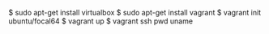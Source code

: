 $ sudo apt-get install virtualbox
$ sudo apt-get install vagrant
$ vagrant init ubuntu/focal64
$ vagrant up
$ vagrant ssh
pwd uname
